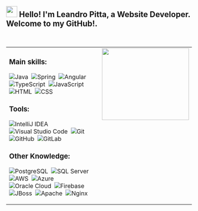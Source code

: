 <h2><img src="https://media.giphy.com/media/hvRJCLFzcasrR4ia7z/giphy.gif" width="30px"> Hello! I'm Leandro Pitta, a Website Developer. Welcome to my GitHub!.</h2>

<table align="center" border="0">
  <tr border="0">
    <td width="50%" valign="top" border="0">
      
### Main skills:
![Java](https://img.shields.io/badge/-Java-007396?style=for-the-badge&logo=java&logoColor=white)&nbsp;
![Spring](https://img.shields.io/badge/-Spring-6DB33F?style=for-the-badge&logo=spring&logoColor=white)&nbsp;
![Angular](https://img.shields.io/badge/-Angular-DD0031?style=for-the-badge&logo=angular&logoColor=white)&nbsp;
![TypeScript](https://img.shields.io/badge/-TypeScript-3178C6?style=for-the-badge&logo=typescript&logoColor=white)&nbsp;
![JavaScript](https://img.shields.io/badge/-JavaScript-F7DF1E?style=for-the-badge&logo=javascript&logoColor=black&labelColor=F7DF1E)&nbsp;
![HTML](https://img.shields.io/badge/-HTML-E34F26?style=for-the-badge&logo=html5&logoColor=white)&nbsp;
![CSS](https://img.shields.io/badge/-CSS-1572B6?style=for-the-badge&logo=css3&logoColor=white)&nbsp; 

### Tools:
![IntelliJ IDEA](https://img.shields.io/badge/-IntelliJ%20IDEA-000000?style=for-the-badge&logo=intellij-idea&logoColor=white)&nbsp;
![Visual Studio Code](https://img.shields.io/badge/-Visual%20Studio%20Code-007ACC?style=for-the-badge&logo=visual-studio-code&logoColor=white)&nbsp;
![Git](https://img.shields.io/badge/-Git-F05032?style=for-the-badge&logo=git&logoColor=white)&nbsp;
![GitHub](https://img.shields.io/badge/-GitHub-181717?style=for-the-badge&logo=github&logoColor=white)&nbsp;
![GitLab](https://img.shields.io/badge/-GitLab-FC6D26?style=for-the-badge&logo=gitlab&logoColor=white)&nbsp; 

### Other Knowledge:
![PostgreSQL](https://img.shields.io/badge/-PostgreSQL-336791?style=for-the-badge&logo=postgresql&logoColor=white)&nbsp;
![SQL Server](https://img.shields.io/badge/-SQL%20Server-CC2927?style=for-the-badge&logo=microsoft-sql-server&logoColor=white)&nbsp;
![AWS](https://img.shields.io/badge/-AWS-232F3E?style=for-the-badge&logo=amazon-aws&logoColor=white)&nbsp;
![Azure](https://img.shields.io/badge/-Azure-0078D4?style=for-the-badge&logo=microsoft-azure&logoColor=white)&nbsp;
![Oracle Cloud](https://img.shields.io/badge/-Oracle%20Cloud-F80000?style=for-the-badge&logo=oracle&logoColor=white)&nbsp;
![Firebase](https://img.shields.io/badge/-Firebase-FFCA28?style=for-the-badge&logo=firebase&logoColor=black)&nbsp;
![JBoss](https://img.shields.io/badge/-JBoss-E21E26?style=for-the-badge&logo=red-hat&logoColor=white)&nbsp;
![Apache](https://img.shields.io/badge/-Apache-D22128?style=for-the-badge&logo=apache&logoColor=white)&nbsp;
![Nginx](https://img.shields.io/badge/-Nginx-009639?style=for-the-badge&logo=nginx&logoColor=white)&nbsp;
    </td>    
    <td width="50%" valign="top" border="0">
      <img 
        width="100%" 
        height="195px" 
        src="https://github-readme-stats.vercel.app/api/top-langs/?username=LeandroPitta&layout=compact&hide_border=true&title_color=00bfbf&text_color=00bfbf&bg_color=0d1117"
      />
    </td>
  </tr>
</table>

